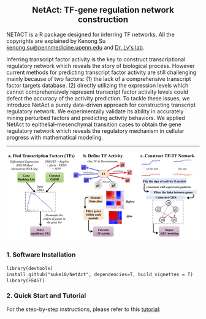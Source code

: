 <center> <h2> NetAct: TF-gene regulation network construction </h2> </center>



NETACT is a R package designed for inferring TF networks. All the copyrights  are explained by Kenong Su kenong.su@pennmedicine.upenn.edu and [Dr. Lv's lab](https://www.lusystemsbio.com).

Inferring transcript factor activity is the key to construct transcriptional regulatory network which reveals the story of biological process. However current methods for predicting transcript factor activity are still challenging mainly because of two factors: (1) the lack of a comprehensive transcript factor targets database. (2) directly utilizing the expression levels which cannot comprehensively represent transcript factor activity levels could defect the accuracy of the activity prediction. To tackle these issues, we introduce NetAct a purely data-driven approach for constructing transcript regulatory network. We experimentally validate its ability in accurately mining perturbed factors and predicting activity behaviors. We applied NetAct to epithelial–mesenchymal transition cases to obtain the gene regulatory network which reveals the regulatory mechanism in cellular progress with mathematical modeling.

-------------------
![workflow](vignettes/Fig1.jpg)


### 1. Software Installation
```
library(devtools)
install_github("suke18/NetAct", dependencies=T, build_vignettes = T)
library(FEAST)
```

### 2. Quick Start and Tutorial
For the step-by-step instructions, please refer to this [tutorial](https://github.com/suke18/NetAct/blob/main/doc/NetAct_Tutorial.html):

